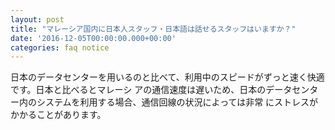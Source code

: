 ```yaml
---
layout: post
title: "マレーシア国内に日本人スタッフ・日本語は話せるスタッフはいますか？"
date: '2016-12-05T00:00:00.000+00:00'
categories: faq notice
---
```

日本のデータセンターを用いるのと比べて、利用中のスピードがずっと速く快適です。日本と比べるとマレーシ アの通信速度は遅いため、日本のデータセンター内のシステムを利用する場合、通信回線の状況によっては非常 にストレスがかかることがあります。